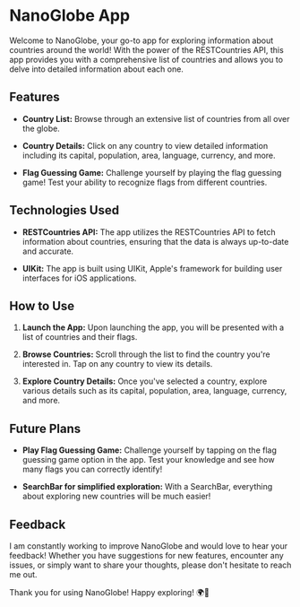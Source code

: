 # NanoGlobe App

Welcome to NanoGlobe, your go-to app for exploring information about countries around the world! With the power of the RESTCountries API, this app provides you with a comprehensive list of countries and allows you to delve into detailed information about each one.

## Features

- **Country List:** Browse through an extensive list of countries from all over the globe.

- **Country Details:** Click on any country to view detailed information including its capital, population, area, language, currency, and more.

- **Flag Guessing Game:** Challenge yourself by playing the flag guessing game! Test your ability to recognize flags from different countries.

## Technologies Used

- **RESTCountries API:** The app utilizes the RESTCountries API to fetch information about countries, ensuring that the data is always up-to-date and accurate.

- **UIKit:** The app is built using UIKit, Apple's framework for building user interfaces for iOS applications.

## How to Use

1. **Launch the App:** Upon launching the app, you will be presented with a list of countries and their flags.

2. **Browse Countries:** Scroll through the list to find the country you're interested in. Tap on any country to view its details.

3. **Explore Country Details:** Once you've selected a country, explore various details such as its capital, population, area, language, currency, and more.

## Future Plans

- **Play Flag Guessing Game:** Challenge yourself by tapping on the flag guessing game option in the app. Test your knowledge and see how many flags you can correctly identify!
  
- **SearchBar for simplified exploration:** With a SearchBar, everything about exploring new countries will be much easier!

## Feedback

I am constantly working to improve NanoGlobe and would love to hear your feedback! Whether you have suggestions for new features, encounter any issues, or simply want to share your thoughts, please don't hesitate to reach me out.

Thank you for using NanoGlobe! Happy exploring! 🌍🚩
